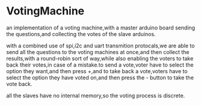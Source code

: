 # VotingMachine
an implementation of a voting machine,with a master arduino board sending the questions,and collecting the votes of the slave arduinos.

with a combined use of spi,i2c and uart transmition protocals,we are able to send all the questions to the voting machines at once,and then collect the results,with a round-robin
sort of way,while also enabling the voters to take back their votes,in case of a mistake.to send a vote,voter have to select the option they want,and then press +,and to take back a vote,voters have to select the option they have voted on,and then press the - button to take the vote back.

all the slaves have no internal memory,so the voting process is discrete.
